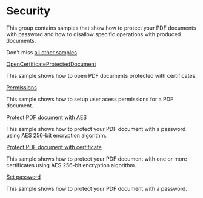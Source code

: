 # Security
This group contains samples that show how to protect your PDF documents with password and how to disallow specific operations with produced documents.

Don't miss [all other samples](/Samples).

[OpenCertificateProtectedDocument](/Samples/Security/OpenCertificateProtectedDocument)

This sample shows how to open PDF documents protected with certificates.

[Permissions](/Samples/Security/Permissions)

This sample shows how to setup user acess permissions for a PDF document.

[Protect PDF document with AES](/Samples/Security/ProtectDocumentWithAes)

This sample shows how to protect your PDF document with a password using AES 256-bit encryption algorithm.

[Protect PDF document with certificate](/Samples/Security/ProtectDocumentWithCertificate)

This sample shows how to protect your PDF document with one or more certificates using AES 256-bit encryption algorithm.

[Set password](/Samples/Security/SetPassword)

This sample shows how to protect your PDF document with a password.
